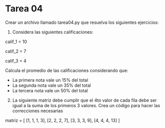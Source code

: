 # Tarea 04

Crear un archivo llamado tarea04.py que resuelva los siguientes ejercicios:

1. Considera las siguientes calificaciones:

calif_1 = 10

calif_2 = 7

calif_3 = 4

Calcula el promedio de las calificaciones considerando que:

- La primera nota vale un 15% del total
- La segunda nota vale un 35% del total
- La tercera nota vale un 50% del total

2. La siguiente matriz debe cumplir que el 4to valor de cada fila debe ser igual a la suma de los primeros 3 valores. Crea un código para hacer las correcciones necesarias

matriz = [ 
    [1, 1, 1, 3],
    [2, 2, 2, 7],
    [3, 3, 3, 9],
    [4, 4, 4, 13]
]
